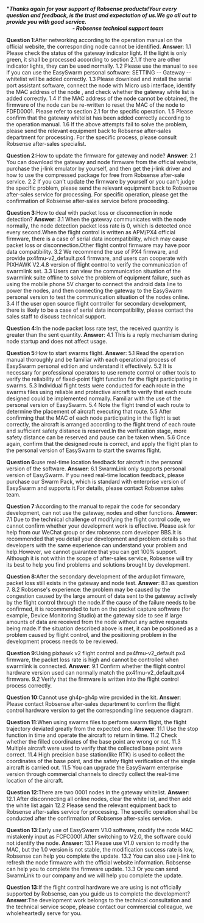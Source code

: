 ***"Thanks again for your support of Robsense products!Your every question and feedback, is the trust and expectation of us.We go all out to provide you with good service.
 &emsp;  &emsp;  &emsp;  &emsp;  &emsp;  &emsp;  &emsp;  &emsp;  &emsp;  &emsp;  &emsp;  &emsp;  &emsp;  &emsp;  &emsp;  &emsp;  &emsp;  &emsp;  &emsp;  &emsp;  &emsp;  &emsp;  &emsp;  &emsp;  &emsp;  &emsp; - Robsense technical support team***
 
 
**Question 1**:After networking according to the operation manual on the official website, the corresponding node cannot be identified.
**Answer**:
1.1 Please check the status of the gateway indicator light. If the light is only green, it shall be processed according to section 2.1.If there are other indicator lights, they can be used normally.
1.2 Please use the manual to see if you can use the EasySwarm personal software: SETTING -- Gateway -- whitelist will be added correctly.
1.3 Please download and install the serial port assistant software, connect the node with Micro usb interface, identify the MAC address of the node , and check whether the gateway white list is added correctly.
1.4 If the MAC address of the node cannot be obtained, the firmware of the node can be re-written to reset the MAC of the node to FDFD0001. Please refer to section 2.1 for the specific operation.
1.5 Please confirm that the gateway whitelist has been added correctly according to the operation manual.
1.6 If the above attempts fail to solve the problem, please send the relevant equipment back to Robsense after-sales department for processing. For the specific process, please consult Robsense after-sales specialist.

**Question 2**:How to update the firmware for gateway and node?
**Answer**:
2.1 You can download the gateway and node firmware from the official website, purchase the j-link emulator by yourself, and then get the j-link driver and how to use the compressed package for free from Robsense after-sale service.
2.2 If you can't update the firmware by yourself or you can't judge the specific problem, please send the relevant equipment back to Robsense after-sales service for processing. For specific operation, please get the confirmation of Robsense after-sales service before proceeding.

**Question 3**:How to deal with packet loss or disconnection in node detection?
**Answer**:
3.1 When the gateway communicates with the node normally, the node detection packet loss rate is 0, which is detected once every second.When the flight control is written as APM/PX4 official firmware, there is a case of serial data incompatibility, which may cause packet loss or disconnection.Other flight control firmware may have poor data compatibility.
3.2 We recommend the use of PX4 firmware, and provide px4fmu-v2_default.px4 firmware, and users can cooperate with PIXHAWK V2.4.8 version of flight control to verify the communication of swarmlink set.
3.3 Users can view the communication situation of the swarmlink suite offline to solve the problem of equipment failure, such as using the mobile phone 5V charger to connect the android data line to power the nodes, and then connecting the gateway to the EasySwarm personal version to test the communication situation of the nodes online.
3.4 If the user open source flight controller for secondary development, there is likely to be a case of serial data incompatibility, please contact the sales staff to discuss technical support.

**Question 4**:In the node packet loss rate test, the received quantity is greater than the sent quantity.
**Answer**:
4.1 This is a reply mechanism during node startup and does not affect usage.

**Question 5**:How to start swarms flight.
**Answer**:
5.1 Read the operation manual thoroughly and be familiar with each operational process of EasySwarm personal edition and understand it effectively.
5.2 It is necessary for professional operators to use remote control or other tools to verify the reliability of fixed-point flight function for the flight participating in swarms.
5.3 Individual flight tests were conducted for each route in the swarms files using reliable and protective aircraft to verify that each route designed could be implemented normally. Familiar with the use of the personal version of EasySwarm.
5.4 Note the flight trend of each route to determine the placement of aircraft executing that route.
5.5 After confirming that the MAC of each node participating in the flight is set correctly, the aircraft is arranged according to the flight trend of each route and sufficient safety distance is reserved.In the verification stage, more safety distance can be reserved and pause can be taken when.
5.6 Once again, confirm that the designed route is correct, and apply the flight plan to the personal version of EasySwarm to start the swarms flight.

**Question 6**:use real-time location feedback for aircraft in the personal version of the software.
**Answer**:
6.1 SwarmLink only supports personal version of EasySwarm. If you need real-time location feedback, please purchase our Swarm Pack, which is standard with enterprise version of EasySwarm and supports it.For details, please contact Robsense sales team.

**Question 7**:According to the manual to repair the code for secondary development, can not use the gateway, nodes and other functions.
**Answer**:
7.1 Due to the technical challenge of modifying the flight control code, we cannot confirm whether your development work is effective. Please ask for help from our WeChat group or dev.robsense.com developer BBS.It is recommended that you detail your development and problem details so that developers with the same experience can understand your problem and help.However, we cannot guarantee that you can get 100% support. Although it is not within the scope of after-sales service, Robsense will try its best to help you find problems and solutions brought by development.

**Question 8**:After the secondary development of the ardupilot firmware, packet loss still exists in the gateway and node test.
**Answer**:
8.1 as question 7.
8.2 Robsense's experience: the problem may be caused by the congestion caused by the large amount of data sent to the gateway actively by the flight control through the node.If the cause of the failure needs to be confirmed, it is recommended to turn on the packet capture software (for example, Device Monitoring Studio) at the gateway side to see if large amounts of data are received from the node without any active requests being made.If the situation described above is met, it can be positioned as a problem caused by flight control, and the positioning problem in the development process needs to be reviewed.

**Question 9**:Using pixhawk v2 flight control and px4fmu-v2_default.px4 firmware, the packet loss rate is high and cannot be controlled when swarmlink is connected.
**Answer**:
9.1 Confirm whether the flight control hardware version used can normally match the px4fmu-v2_default.px4 firmware.
9.2 Verify that the firmware is written into the flight control process correctly.

**Question 10**:Cannot use gh4p-gh4p wire provided in the kit.
**Answer**:
Please contact Robsense after-sales department to confirm the flight control hardware version to get the corresponding line sequence diagram.

**Question 11**:When using swarms files to perform swarm flight, the flight trajectory deviated greatly from the expected one.
**Answer**:
11.1 Use the stop function in time and operate the aircraft to return in time.
11.2 Check whether the filled coordinates of the base point are wrong or not.
11.3 Multiple aircraft were used to verify that the collected base point were correct.
11.4 High precision base station(like RTK) is used to collect the coordinates of the base point, and the safety flight verification of the single aircraft is carried out.
11.5 You can upgrade the EasySwarm enterprise version through commercial channels to directly collect the real-time location of the aircraft.

**Question 12**:There are two 0001 nodes in the gateway whitelist.
**Answer**:
12.1 After disconnecting all online nodes, clear the white list, and then add the white list again
12.2 Please send the relevant equipment back to Robsense after-sales service for processing. The specific operation shall be conducted after the confirmation of Robsense after-sales service.

**Question 13**:Early use of EasySwarm V1.0 software, modify the node MAC mistakenly input as FCFC0001.After switching to V2.0, the software could not identify the node.
**Answer**:
13.1 Please use V1.0 version to modify the MAC, but the 1.0 version is not stable, the modification success rate is low, Robsense can help you complete the update.
13.2 You can also use j-link to refresh the node firmware with the official website information. Robsense can help you to complete the firmware update.
13.3 Or you can send SwarmLink to our company and we will help you complete the update.

**Question 13**:If the flight control hardware we are using is not officially supported by Robsense, can you guide us to complete the development?
**Answer**:The development work belongs to the technical consultation and the technical service scope, please contact our commercial colleague, we wholeheartedly serve for you.